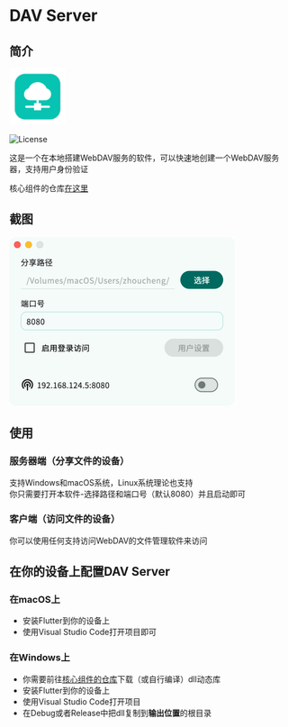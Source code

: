 # DAV Server

## 简介

<img src="assets/icon.png" width="100px">

![License](https://img.shields.io/badge/License-MIT-dark_green)

这是一个在本地搭建WebDAV服务的软件，可以快速地创建一个WebDAV服务器，支持用户身份验证

核心组件的仓库[在这里](https://github.com/Zhoucheng133/DAV-Core)

## 截图

<img src="demo/demo.png" width="400px">

## 使用

### 服务器端（分享文件的设备）

支持Windows和macOS系统，Linux系统理论也支持  
你只需要打开本软件-选择路径和端口号（默认8080）并且启动即可

### 客户端（访问文件的设备）

你可以使用任何支持访问WebDAV的文件管理软件来访问

## 在你的设备上配置DAV Server

### 在macOS上
- 安装Flutter到你的设备上
- 使用Visual Studio Code打开项目即可

### 在Windows上
- 你需要前往[核心组件的仓库](https://github.com/Zhoucheng133/DAV-Core)下载（或自行编译）dll动态库
- 安装Flutter到你的设备上
- 使用Visual Studio Code打开项目
- 在Debug或者Release中把dll复制到**输出位置**的根目录